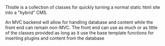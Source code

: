 Thistle is a collection of classes for quickly turning a normal static html site into a "hybrid" CMS.

An MVC backend will allow for handling database and content while the front end can remain non-MVC. The front end can use as much or as little of the classes provided as long as it use the base template functions for inserting plugins and content from the database